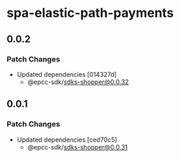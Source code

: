 # spa-elastic-path-payments

## 0.0.2

### Patch Changes

- Updated dependencies [014327d]
  - @epcc-sdk/sdks-shopper@0.0.32

## 0.0.1

### Patch Changes

- Updated dependencies [ced70c5]
  - @epcc-sdk/sdks-shopper@0.0.31
